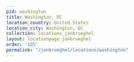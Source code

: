 ```yaml
---
pid: washington
title: Washington, DC
location_country: United States
location_city: Washington, DC
collection: locations_janbrueghel
layout: locationpage_janbrueghel
order: '135'
permalink: "/janbrueghel/locations/washington"
---
```

